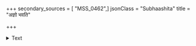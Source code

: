 +++
secondary_sources = [ "MSS_0462",]
jsonClass = "Subhaashita"
title = "अज्ञो भवति"

+++

<details><summary>Text</summary>

अज्ञो भवति वै बालः पिता भवति मन्त्रदः।  
अज्ञं हि बाल इत्याहुः पितेत्येव तु मन्त्रदम्॥
</details>
